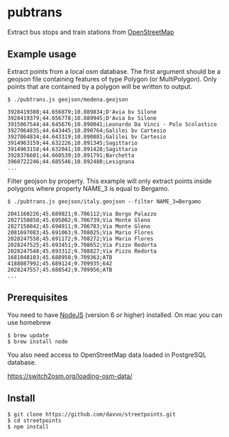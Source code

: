# pubtrans #

Extract bus stops and train stations from [OpenStreetMap](https://www.openstreetmap.org/)

## Example usage ##

Extract points from a local osm database. The first argument should be a geojson file containing features of type Polygon (or MultiPolygon). Only points that are contained by a polygon will be written to output.
```
$ ./pubtrans.js geojson/modena.geojson

3928419380;44.656879;10.889834;D'Avia bv Silone
3928419379;44.656778;10.889945;D'Avia bv Silone
3915067544;44.645676;10.890041;Leonardo Da Vinci - Polo Scolastico
3927064835;44.643445;10.890764;Galilei bv Cartesio
3927064834;44.643319;10.890881;Galilei bv Cartesio
3914963159;44.632226;10.891345;Sagittario
3914963158;44.632041;10.891428;Sagittario
3928376601;44.660539;10.891791;Barchetta
3960722246;44.685546;10.892480;Lesignana
...
```

Filter geojson by property. This example will only extract points inside polygons where property NAME_3 is equal to Bergamo.
```
$ ./pubtrans.js geojson/italy.geojson --filter NAME_3=Bergamo

2041160226;45.689821;9.706112;Via Borgo Palazzo
2027150850;45.695002;9.706739;Via Monte Gleno
2027150842;45.694911;9.706783;Via Monte Gleno
2081697083;45.691063;9.708025;Via Mario Flores
2028247550;45.691172;9.708272;Via Mario Flores
2028247525;45.693451;9.708652;Via Pizzo Redorta
2028247548;45.693312;9.708827;Via Pizzo Redorta
1681048103;45.688950;9.709363;ATB
4188087992;45.689124;9.709935;642
2028247557;45.688542;9.709956;ATB
...
```

## Prerequisites ##
You need to have [NodeJS](https://nodejs.org/en/) (version 6 or higher) installed. On mac you can use homebrew

```
$ brew update
$ brew install node
```

You also need access to OpenStreetMap data loaded in PostgreSQL database. 

https://switch2osm.org/loading-osm-data/

## Install ##
```
$ git clone https://github.com/davvo/streetpoints.git
$ cd streetpoints
$ npm install
```

